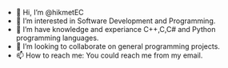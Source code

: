 - 👋 Hi, I’m @hikmetEC
- 👀 I’m interested in Software Development and Programming.
- 🌱 I’m have knowledge and experiance C++,C,C# and Python programming languages.
- 💞️ I’m looking to collaborate on general programming projects.
- 📫 How to reach me: You could reach me from my email.
